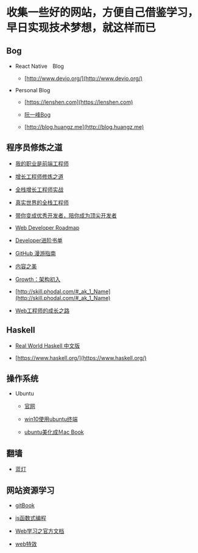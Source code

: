 # 收集一些好的网站，方便自己借鉴学习，早日实现技术梦想，就这样而已

## Bog

- React Native　Blog

    - [http://www.devio.org/](http://www.devio.org/)

- Personal Blog

    - [https://lenshen.com](https://lenshen.com)

    - [阮一峰Bog](http://www.ruanyifeng.com/blog/)
    - [http://blog.huangz.me](http://blog.huangz.me)

## 程序员修炼之道

- [我的职业是前端工程师](http://ued.party/)

- [增长工程师修炼之道](https://phodal.github.io/evolution/)

- [全栈增长工程师实战](http://growth-in-action.phodal.com/)

- [真实世界的全栈工程师](https://phodal.github.io/growth-in-30-minutes/)

- [带你变成优秀开发者，陪你成为顶尖开发者](http://growth.ren)

- [Web Developer Roadmap](http://developer.phodal.com/)

- [Developer进阶书单](https://phodal.github.io/booktree/)

- [GitHub 漫游指南](http://github.phodal.com/)

- [内容之美](https://phodal.github.io/beautiful-content/)

- [Growth：架构初入](http://architecture.phodal.com)

- [http://skill.phodal.com/#_ak_1_Name](http://skill.phodal.com/#_ak_1_Name)

- [Web工程师的成长之路](http://web.growth.ren/)

## Haskell

- [Real World Haskell 中文版](http://cnhaskell.com)

- [https://www.haskell.org/](https://www.haskell.org/)

## 操作系统

- Ubuntu

    - [官网](https://www.ubuntu.com/)

    - [win10使用ubuntu终端](https://tutorials.ubuntu.com/tutorial/tutorial-ubuntu-on-windows?backURL=%2F#1)

    - [ubuntu美化成Ｍac Book](http://www.linuxidc.com/Linux/2016-06/131947.htm)
## 翻墙

- [蓝灯](https://www.19216811.la/dnwl/2393.html)

## 网站资源学习

- [gitBook](https://www.gitbook.com/)

- [js函数式编程](https://llh911001.gitbooks.io/mostly-adequate-guide-chinese/content/)

- [Web学习之官方文档](https://developer.mozilla.org/)

- [web特效](http://www.5iweb.com.cn/)

